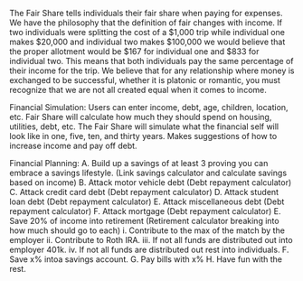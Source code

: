 The Fair Share tells individuals their fair share when paying for expenses. We have the philosophy that the definition of fair changes with income. 
If two individuals were splitting the cost of a $1,000 trip while individual one makes $20,000 and individual two makes $100,000 we would believe that the proper 
allotment would be $167 for individual one and $833 for individual two. This means that both individuals pay the same percentage of their income for
the trip. We believe that for any relationship where money is exchanged to be successful, whether it is platonic or romantic, you must recognize that we
are not all created equal when it comes to income. 

Financial Simulation:
Users can enter income, debt, age, children, location, etc. Fair Share will calculate how much they should spend on housing, utilities, debt, etc.
The Fair Share will simulate what the financial self will look like in one, five, ten, and thirty years. Makes suggestions of how to increase income and pay off debt.

Financial Planning:
A. Build up a savings of at least 3 proving you can embrace a savings lifestyle. (Link savings calculator and calculate savings based on income)
B. Attack motor vehicle debt (Debt repayment calculator)
C. Attack credit card debt (Debt repayment calculator)
D. Attack student loan debt (Debt repayment calculator)
E. Attack miscellaneous debt (Debt repayment calculator)
F. Attack mortgage (Debt repayment calculator)
E. Save 20% of income into retirement (Retirement calculator breaking into how much should go to each)
i. Contribute to the max of the match by the employer
ii. Contribute to Roth IRA.
iii. If not all funds are distributed out into employer 401k.
iv. If not all funds are distributed out rest into individuals.
F. Save x% intoa  savings account.
G. Pay bills with x%
H. Have fun with the rest.
